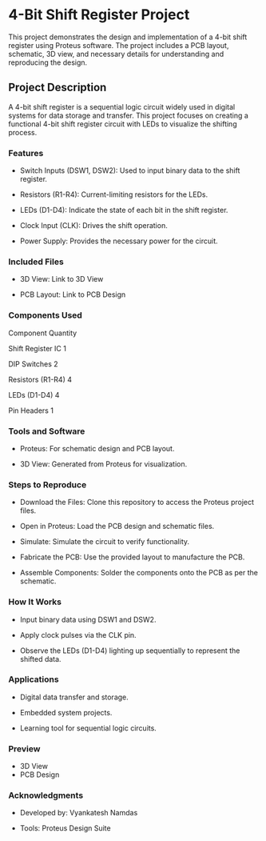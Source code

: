 # 4-Bit Shift Register Project

This project demonstrates the design and implementation of a 4-bit shift register using Proteus software. 
The project includes a PCB layout, schematic, 3D view, and necessary details for understanding and reproducing the design.

## Project Description

A 4-bit shift register is a sequential logic circuit widely used in digital systems for data storage and transfer. 
This project focuses on creating a functional 4-bit shift register circuit with LEDs to visualize the shifting process.

### Features

  - Switch Inputs (DSW1, DSW2): Used to input binary data to the shift register.

  - Resistors (R1-R4): Current-limiting resistors for the LEDs.

  - LEDs (D1-D4): Indicate the state of each bit in the shift register.

  - Clock Input (CLK): Drives the shift operation.

  - Power Supply: Provides the necessary power for the circuit.


### Included Files

  - 3D View: Link to 3D View

  - PCB Layout: Link to PCB Design


### Components Used

Component             Quantity

Shift Register IC        1

DIP Switches             2

Resistors (R1-R4)        4

LEDs (D1-D4)             4

Pin Headers              1


### Tools and Software

  - Proteus: For schematic design and PCB layout.

  - 3D View: Generated from Proteus for visualization.


### Steps to Reproduce

  - Download the Files: Clone this repository to access the Proteus project files.

  - Open in Proteus: Load the PCB design and schematic files.

  - Simulate: Simulate the circuit to verify functionality.

  - Fabricate the PCB: Use the provided layout to manufacture the PCB.

  - Assemble Components: Solder the components onto the PCB as per the schematic.


### How It Works

  - Input binary data using DSW1 and DSW2.

  - Apply clock pulses via the CLK pin.

  - Observe the LEDs (D1-D4) lighting up sequentially to represent the shifted data.


### Applications

  - Digital data transfer and storage.

  - Embedded system projects.

  - Learning tool for sequential logic circuits.


### Preview

  - 3D View
  - PCB Design



### Acknowledgments

  - Developed by: Vyankatesh Namdas

  - Tools: Proteus Design Suite

